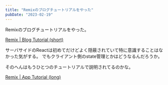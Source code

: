 ```yaml
---
title: "Remixのブログチュートリアルをやった"
pubDate: "2023-02-19"
---
```


Remixのブログチュートリアルをやった。

[Remix | Blog Tutorial (short)](https://remix.run/docs/en/v1/tutorials/blog#pulling-from-a-data-source)

サーバサイドのReactは初めてだけどよく隠蔽されていて特に意識することはなかった気がする。
でもクライアント側のstate管理とかはどうなるんだろうか。

そのへんはもうひとつのチュートリアルで説明されてるのかな。

[Remix | App Tutorial (long)](https://remix.run/docs/en/v1/tutorials/jokes#jokes-app-tutorial)
